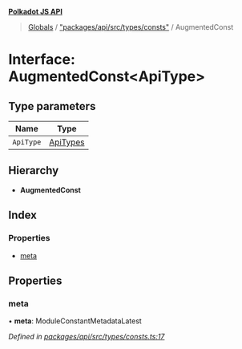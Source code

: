 **[Polkadot JS API](../README.md)**

> [Globals](../globals.md) / ["packages/api/src/types/consts"](../modules/_packages_api_src_types_consts_.md) / AugmentedConst

# Interface: AugmentedConst\<**ApiType**>

## Type parameters

Name | Type |
------ | ------ |
`ApiType` | [ApiTypes](../modules/_packages_api_src_types_base_.md#apitypes) |

## Hierarchy

* **AugmentedConst**

## Index

### Properties

* [meta](_packages_api_src_types_consts_.augmentedconst.md#meta)

## Properties

### meta

•  **meta**: ModuleConstantMetadataLatest

*Defined in [packages/api/src/types/consts.ts:17](https://github.com/polkadot-js/api/blob/cc926596e/packages/api/src/types/consts.ts#L17)*
